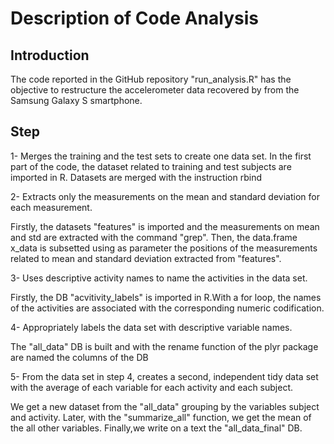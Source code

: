 # Description of Code Analysis

## Introduction

The code reported in the GitHub repository "run_analysis.R" has the objective to restructure the accelerometer data recovered by from the Samsung Galaxy S smartphone.

## Step

1- Merges the training and the test sets to create one data set.
In the first part of the code, the dataset related to training and test subjects are imported in R.
Datasets are merged with the instruction rbind

2- Extracts only the measurements on the mean and standard deviation for each measurement.

Firstly, the datasets "features" is imported and the measurements on mean and std are extracted with the command "grep".
Then, the data.frame x_data is subsetted using as parameter the positions of the measurements related to mean and standard deviation extracted from "features".

3- Uses descriptive activity names to name the activities in the data set.

Firstly, the DB "acvitivity_labels" is imported in R.With a for loop, the names of the activities are associated with the corresponding numeric codification.

4- Appropriately labels the data set with descriptive variable names.

The "all_data" DB is built and with the rename function of the plyr package are named the columns of the DB

5- From the data set in step 4, creates a second, independent tidy data set with the average of each variable for each activity and each subject.

We get a new dataset from the "all_data" grouping by the variables subject and activity. Later, with the "summarize_all" function, we get the mean of the all other variables.
Finally,we write on a text the "all_data_final" DB. 
